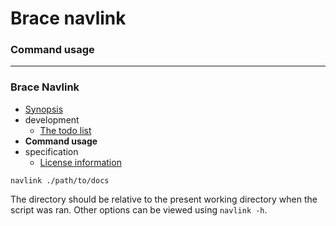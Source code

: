# Brace navlink
### Command usage

----
### Brace Navlink
* [Synopsis ](https://github.com/restarian/brace_navlink/blob/master/docs_raw/usage.md)
* development
  * [The todo list](https://github.com/restarian/brace_navlink/blob/master/docs_raw/usage.md)
* **Command usage**
* specification
  * [License information](https://github.com/restarian/brace_navlink/blob/master/docs_raw/usage.md)

```navlink ./path/to/docs```

The directory should be relative to the present working directory when the script was ran. Other options can be viewed using ```navlink -h```.

